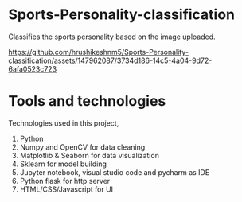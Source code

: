 # Sports-Personality-classification
Classifies the sports personality based on the image uploaded.

https://github.com/hrushikeshnm5/Sports-Personality-classification/assets/147962087/3734d186-14c5-4a04-9d72-6afa0523c723

# Tools and technologies
Technologies used in this project,

1. Python
2. Numpy and OpenCV for data cleaning
3. Matplotlib & Seaborn for data visualization
4. Sklearn for model building
5. Jupyter notebook, visual studio code and pycharm as IDE
6. Python flask for http server
7. HTML/CSS/Javascript for UI
